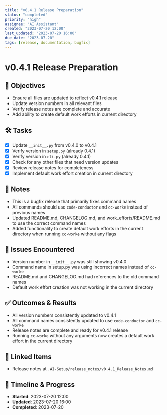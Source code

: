 ```yaml
---
title: "v0.4.1 Release Preparation"
status: "completed"
priority: "high"
assignee: "AI Assistant"
created: "2023-07-20 12:00"
last_updated: "2023-07-20 16:00"
due_date: "2023-07-20"
tags: [release, documentation, bugfix]
---
```


# v0.4.1 Release Preparation

## 🚩 Objectives
- Ensure all files are updated to reflect v0.4.1 release
- Update version numbers in all relevant files
- Verify release notes are complete and accurate
- Add ability to create default work efforts in current directory

## 🛠 Tasks
- [x] Update `__init__.py` from v0.4.0 to v0.4.1
- [x] Verify version in `setup.py` (already 0.4.1)
- [x] Verify version in `cli.py` (already 0.4.1)
- [x] Check for any other files that need version updates
- [x] Review release notes for completeness
- [x] Implement default work effort creation in current directory

## 📝 Notes
- This is a bugfix release that primarily fixes command names
- All commands should use `code-conductor` and `cc-worke` instead of previous names
- Updated README.md, CHANGELOG.md, and work_efforts/README.md to use the correct command names
- Added functionality to create default work efforts in the current directory when running `cc-worke` without any flags

## 🐞 Issues Encountered
- Version number in `__init__.py` was still showing v0.4.0
- Command name in setup.py was using incorrect names instead of `cc-worke`
- README.md and CHANGELOG.md had references to the old command names
- Default work effort creation was not working in the current directory

## ✅ Outcomes & Results
- All version numbers consistently updated to v0.4.1
- All command names consistently updated to use `code-conductor` and `cc-worke`
- Release notes are complete and ready for v0.4.1 release
- Running `cc-worke` without any arguments now creates a default work effort in the current directory

## 📌 Linked Items
- Release notes at `.AI-Setup/release_notes/v0.4.1_Release_Notes.md`

## 📅 Timeline & Progress
- **Started**: 2023-07-20 12:00
- **Updated**: 2023-07-20 16:00
- **Completed**: 2023-07-20